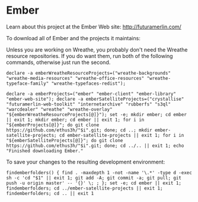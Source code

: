 # Ember

Learn about this project at the Ember Web site: http://futuramerlin.com/

To download all of Ember and the projects it maintains:

Unless you are working on Wreathe, you probably don't need the Wreathe resource repositories. If you do want them, run both of the following commands, otherwise just run the second.

```
declare -a emberWreatheResourceProjects=("wreathe-backgrounds" "wreathe-media-resources" "wreathe-office-resources" "wreathe-typeface-family" "wreathe-typefaces-redist");
```

```
declare -a emberProjects=("ember" "ember-client" "ember-library" "ember-web-site"); declare -a emberSatelliteProjects=("crystallise" "futuramerlin-web-toolkit" "internetarchive" "rubberfs" "s3ql" "warcdealer" "wreathe" "wreathe-overlay" "${emberWreatheResourceProjects[@]}"); set -e; mkdir ember; cd ember || exit 1; mkdir ember; cd ember || exit 1; for i in "${emberProjects[@]}"; do git clone https://github.com/ethus3h/"$i".git; done; cd ..; mkdir ember-satellite-projects; cd ember-satellite-projects || exit 1; for i in "${emberSatelliteProjects[@]}"; do git clone https://github.com/ethus3h/"$i".git; done; cd ../.. || exit 1; echo "Finished downloading Ember."
```

To save your changes to the resulting development environment:

```
findemberfolders() { find . -maxdepth 1 -not -name '\.*' -type d -exec sh -c 'cd "$1" || exit 1; git add -A; git commit -a; git pull; git push -u origin master' -- '{}' \; ; }; set -e; cd ember || exit 1; findemberfolders; cd ../ember-satellite-projects || exit 1; findemberfolders; cd .. || exit 1
```
